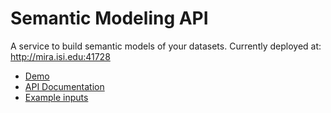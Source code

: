 # Semantic Modeling API

A service to build semantic models of your datasets. Currently deployed at: http://mira.isi.edu:41728

* [Demo](./demo.ipynb)
* [API Documentation](./docs/api.md)
* [Example inputs](./examples)
